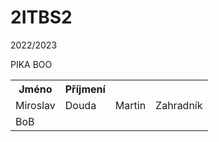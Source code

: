 # 2ITBS2
2022/2023

<html>
	<body>
		<table>
			<th>Jméno</th>
			<th>Příjmení</th>
			<tr>
				<td>Miroslav</td>
				<td>Douda</td>
				PIKA BOO
				<td>Martin</td>
				<td>Zahradník</td>
			</tr>
			<tr>
				<td>BoB</td>
			</tr>
		</table>
	</body>
</html>
